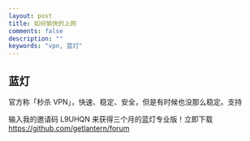 ```yaml
---
layout: post
title: 如何愉快的上网
comments: false
description: ""
keywords: "vpn, 蓝灯"
---
```


## 蓝灯

官方称「秒杀 VPN」，快速、稳定、安全，但是有时候也没那么稳定。支持

输入我的邀请码 L9UHQN 来获得三个月的蓝灯专业版！立即下载 https://github.com/getlantern/forum
